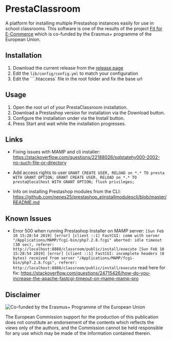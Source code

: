 # PrestaClassroom
A platform for installing multiple Prestashop instances easily for use in school classrooms. This software is one of the results of the  project [Fit for E-Commerce](https://fitforecommerce.github.io) which is co-funded by the Erasmus+ programme of the European Union.

## Installation
1. Download the current release from the [release page](https://github.com/fitforecommerce/presta-classroom/releases)
2. Edit the ```lib/config/config.yml``` to match your configuration
3. Edit the ```.htaccess` file in the root folder and fix the base url

## Usage
1. Open the root url of your PrestaClassroom installation.
2. Download a Prestashop version for installation via the Download button.
3. Configure the installation under via the Install button.
4. Press Start and wait while the installation progresses.

## Links
* Fixing issues with MAMP and cli installer: https://stackoverflow.com/questions/22188026/sqlstatehy000-2002-no-such-file-or-directory

* Add access rights to user ```GRANT CREATE USER, RELOAD on *.* TO presta WITH GRANT OPTION; GRANT CREATE USER, RELOAD on *.* TO presta@localhost WITH GRANT OPTION; flush privileges;```

* Info on installing Prestashop modules from the CLI: https://github.com/nenes25/prestashop_eiinstallmodulescli/blob/master/README.md

## Known Issues
* Error 500 when running Prestashop Installer on MAMP server: ```[Sun Feb 10 15:28:54 2019] [error] [client ::1] FastCGI: comm with server "/Applications/MAMP/fcgi-bin/php7.2.8.fcgi" aborted: idle timeout (30 sec), referer: http://localhost:8888/classroom/public/install/execute
[Sun Feb 10 15:28:54 2019] [error] [client ::1] FastCGI: incomplete headers (0 bytes) received from server "/Applications/MAMP/fcgi-bin/php7.2.8.fcgi", referer: http://localhost:8888/classroom/public/install/execute``` read here for fix: https://stackoverflow.com/questions/24715426/how-do-you-increase-the-apache-fastcgi-timeout-on-mamp-mamp-pro

## Disclaimer

![Co-funded by the Erasmus+ Programme of the European Union](https://fitforecommerce.github.io/img/co-funded-erasmus+.jpg)

The European Commission support for the production of this publication does not constitute an endorsement of the contents which reflects the views only of the authors, and the Commission cannot be held responsible for any use which may be made of the information contained therein.
